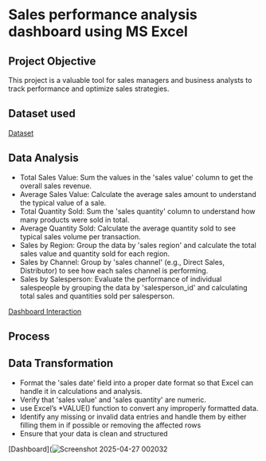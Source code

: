 # Sales performance analysis dashboard using MS Excel
## Project Objective
This project is a valuable tool for sales managers and business analysts to track performance and optimize sales strategies.
## Dataset used
[Dataset](https://github.com/sammylamuel/Sales-Performance-Analysis-Dashboard/blob/main/excel%20sales%20project.xlsx)
## Data Analysis
- Total Sales Value: Sum the values in the 'sales value' column to get the overall sales revenue.
- Average Sales Value: Calculate the average sales amount to understand the typical value of a sale.
- Total Quantity Sold: Sum the 'sales quantity' column to understand how many products were sold in total.
- Average Quantity Sold: Calculate the average quantity sold to see typical sales volume per transaction.
- Sales by Region: Group the data by 'sales region' and calculate the total sales value and quantity sold for each region.
- Sales by Channel: Group by 'sales channel' (e.g., Direct Sales, Distributor) to see how each sales channel is performing.
- Sales by Salesperson: Evaluate the performance of individual salespeople by grouping the data by 'salesperson_id' and calculating total sales and quantities sold per salesperson.

  
[Dashboard Interaction](https://github.com/sammylamuel/Sales-Performance-Analysis-Dashboard/blob/main/Screenshot%202025-04-27%20002032.png)

  ## Process
## Data Transformation
- Format the 'sales date' field into a proper date format so that Excel can handle it in calculations and analysis.
- Verify that 'sales value' and 'sales quantity' are numeric.
- use Excel’s *VALUE() function to convert any improperly formatted data.
- Identify any missing or invalid data entries and handle them by either filling them in if possible or removing the affected rows
- Ensure that your data is clean and structured

  
 [Dashboard](![Screenshot 2025-04-27 002032](https://github.com/user-attachments/assets/4a75f09b-f4da-4eaa-8a91-18544b9943b5)





